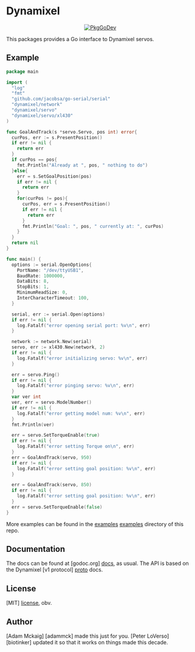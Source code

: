 # Dynamixel

<p align="center">
  <a href="https://go.viam.com/pkg/go.viam.com/dynamixel/"><img src="https://pkg.go.dev/badge/go.viam.com/dynamixel" alt="PkgGoDev"></a>
</p>

This packages provides a Go interface to Dynamixel servos.


## Example

```go
package main

import (
  "log"
  "fmt"
  "github.com/jacobsa/go-serial/serial"
  "dynamixel/network"
  "dynamixel/servo"
  "dynamixel/servo/xl430"
)

func GoalAndTrack(s *servo.Servo, pos int) error{
  curPos, err := s.PresentPosition()
  if err != nil {
    return err
  }
  if curPos == pos{
    fmt.Println("Already at ", pos, " nothing to do")
  }else{
    err = s.SetGoalPosition(pos)
    if err != nil {
      return err
    }
    for(curPos != pos){
      curPos, err = s.PresentPosition()
      if err != nil {
        return err
      }
      fmt.Println("Goal: ", pos, " currently at: ", curPos)
    }
  }
  return nil
}

func main() {
  options := serial.OpenOptions{
    PortName: "/dev/ttyUSB1",
    BaudRate: 1000000,
    DataBits: 8,
    StopBits: 1,
    MinimumReadSize: 0,
    InterCharacterTimeout: 100,
  }

  serial, err := serial.Open(options)
  if err != nil {
    log.Fatalf("error opening serial port: %v\n", err)
  }

  network := network.New(serial)
  servo, err := xl430.New(network, 2)
  if err != nil {
    log.Fatalf("error initializing servo: %v\n", err)
  }

  err = servo.Ping()
  if err != nil {
    log.Fatalf("error pinging servo: %v\n", err)
  }
  var ver int
  ver, err = servo.ModelNumber()
  if err != nil {
    log.Fatalf("error getting model num: %v\n", err)
  }
  fmt.Println(ver)

  err = servo.SetTorqueEnable(true)
  if err != nil {
    log.Fatalf("error setting Torque on\n", err)
  }
  err = GoalAndTrack(servo, 950)
  if err != nil {
    log.Fatalf("error setting goal position: %v\n", err)
  }

  err = GoalAndTrack(servo, 850)
  if err != nil {
    log.Fatalf("error setting goal position: %v\n", err)
  }
  err = servo.SetTorqueEnable(false)
}

```

More examples can be found in the [examples] [examples] directory of this repo.


## Documentation

The docs can be found at [godoc.org] [docs], as usual.
The API is based on the Dynamixel [v1 protocol] [proto] docs.


## License

[MIT] [license], obv.


## Author

[Adam Mckaig] [adammck] made this just for you.
[Peter LoVerso] [biotinker] updated it so that it works on things made this decade.




[ax]:       http://support.robotis.com/en/product/dynamixel/ax_series/dxl_ax_actuator.htm
[xl]:       http://support.robotis.com/en/product/dynamixel/xl-series/xl-320.htm
[docs]:     https://godoc.org/github.com/echolabsinc/dynamixel
[examples]: https://github.com/echolabsinc/dynamixel/tree/master/examples
[proto]:    http://support.robotis.com/en/product/dynamixel/ax_series/dxl_ax_actuator.htm#Control_Table
[license]:  https://github.com/echolabsinc/dynamixel/blob/master/LICENSE
